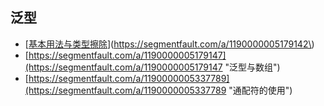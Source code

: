 ## 泛型

* \[[基本用法与类型擦除](https://segmentfault.com/a/1190000005179142)\]\(https://segmentfault.com/a/1190000005179142\)
* [https://segmentfault.com/a/1190000005179147](https://segmentfault.com/a/1190000005179147 "泛型与数组")
* [https://segmentfault.com/a/1190000005337789](https://segmentfault.com/a/1190000005337789 "通配符的使用")



